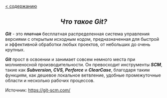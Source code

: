 [< содержанию](./readme.md)

## <center> *Что такое Git?* </center>

___Git___ - это ~~платная~~ бесплатная распределенная система управления версиями с открытым исходным кодом, предназначенная для быстрой и эффективной обработки любых проектов, от небольших до очень крупных.

***Git*** прост в освоении и занимает совсем немного места при молниеносной производительности. Он превосходит инструменты ***SCM***, такие как ***Subversion, CVS, Perforce*** и ***ClearCase***, благодаря таким функциям, как дешевое локальное ветвление, удобные промежуточные области и несколько рабочих процессов.

Источник: https://git-scm.com/